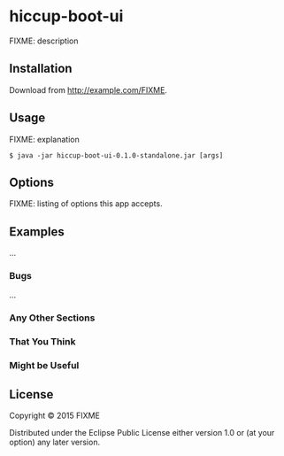 # hiccup-boot-ui

FIXME: description

## Installation

Download from http://example.com/FIXME.

## Usage

FIXME: explanation

    $ java -jar hiccup-boot-ui-0.1.0-standalone.jar [args]

## Options

FIXME: listing of options this app accepts.

## Examples

...

### Bugs

...

### Any Other Sections
### That You Think
### Might be Useful

## License

Copyright © 2015 FIXME

Distributed under the Eclipse Public License either version 1.0 or (at
your option) any later version.
